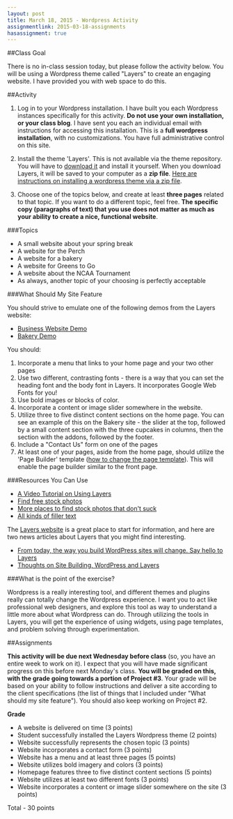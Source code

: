 ```yaml
---
layout: post
title: March 18, 2015 - Wordpress Activity
assignmentlink: 2015-03-18-assignments
hasassignment: true
---
```


##Class Goal

There is no in-class session today, but please follow the activity below.  You will be using a Wordpress theme called "Layers" to create an engaging website.  I have provided you with web space to do this.

##Activity

1) Log in to your Wordpress installation.  I have built you each Wordpress instances specifically for this activity.  **Do not use your own installation, or your class blog**. I have sent you each an individual email with instructions for accessing this installation.  This is a **full wordpress installation**, with no customizations.  You have full administrative control on this site.

2) Install the theme 'Layers'.  This is not available via the theme repository.  You will have to [download it](http://www.layerswp.com/) and install it yourself.  When you download Layers, it will be saved to your computer as a **zip file**.  [Here are instructions on installing a wordpress theme via a zip file](http://goatcloud.com/2014/03/06/how-to-install-a-wordpress-theme-from-a-zip-file/).

3) Choose one of the topics below, and create at least **three pages** related to that topic.  If you want to do a different topic, feel free.  **The specific copy (paragraphs of text) that you use does not matter as much as your ability to create a nice, functional website**.

###Topics

- A small website about your spring break
- A website for the Perch
- A website for a bakery
- A website for Greens to Go
- A website about the NCAA Tournament
- As always, another topic of your choosing is perfectly acceptable

###What Should My Site Feature

You should strive to emulate one of the following demos from the Layers website:

- [Business Website Demo](http://sites.layerswp.com/acquire/)
- [Bakery Demo](http://sites.layerswp.com/baking/)

You should:

1. Incorporate a menu that links to your home page and your two other pages
2. Use two different, contrasting fonts - there is a way that you can set the heading font and the body font in Layers.  It incorporates Google Web Fonts for you!
3. Use bold images or blocks of color.
4. Incorporate a content or image slider somewhere in the website.
5. Utilize three to five distinct content sections on the home page.  You can see an example of this on the Bakery site - the slider at the top, followed by a small content section with the three cupcakes in columns, then the section with the addons, followed by the footer.
6. Include a "Contact Us" form on one of the pages
7. At least one of your pages, aside from the home page, should utilize the 'Page Builder' template ([how to change the page template](https://en.support.wordpress.com/pages/page-attributes/)).  This will enable the page builder similar to the front page.

###Resources You Can Use

- [A Video Tutorial on Using Layers](https://www.youtube.com/watch?v=MWXsQd9h1UQ)
- [Find free stock photos](http://finda.photo/)
- [More places to find stock photos that don't suck](https://medium.com/@dustin/stock-photos-that-dont-suck-62ae4bcbe01b)
- [All kinds of filler text](http://meettheipsums.com/)

The [Layers website](http://www.layerswp.com/) is a great place to start for information, and here are two news articles about Layers that you might find interesting.

- [From today, the way you build WordPress sites will change. Say hello to Layers](http://blog.oboxthemes.com/from-today-the-way-you-build-wordpress-sites-will-change-say-hello-to-layers/)
- [Thoughts on Site Building, WordPress and Layers](http://blog.oboxthemes.com/thoughts-on-site-building-wordpress-and-layers/)

###What is the point of the exercise?

Wordpress is a really interesting tool, and different themes and plugins really can totally change the Wordpress experience.  I want you to act like professional web designers, and explore this tool as way to understand a little more about what Wordpress can do.  Through utilizing the tools in Layers, you will get the experience of using widgets, using page templates, and problem solving through experimentation.

##Assignments

**This activity will be due next Wednesday before class** (so, you have an entire week to work on it).  I expect that you will have made significant progress on this before next Monday's class.  **You will be graded on this, with the grade going towards a portion of Project #3**.  Your grade will be based on your ability to follow instructions and deliver a site according to the client specifications (the list of things that I included under "What should my site feature").  You should also keep working on Project #2.

**Grade**

- A website is delivered on time (3 points)
- Student successfully installed the Layers Wordpress theme (2 points)
- Website successfully represents the chosen topic (3 points)
- Website incorporates a contact form (3 points)
- Website has a menu and at least three pages (5 points)
- Website utilizes bold imagery and colors (3 points)
- Homepage features three to five distinct content sections (5 points)
- Website utilizes at least two different fonts (3 points)
- Website incorporates a content or image slider somewhere on the site (3 points)

Total - 30 points